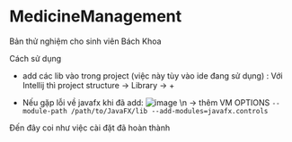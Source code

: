 # MedicineManagement
Bản thử nghiệm cho sinh viên Bách Khoa

Cách sử dụng 

- add các lib vào trong project (việc này tùy vào ide đang sử dụng) :
Với Intellij thì project structure  -> Library -> + 

- Nếu gặp lỗi về javafx khi đã add: 
![image](https://user-images.githubusercontent.com/81417323/178755195-d7cefc8f-2480-459f-9ed8-9a4fbb42d516.png) \n
-> thêm VM OPTIONS 
``` --module-path /path/to/JavaFX/lib --add-modules=javafx.controls ```

Đến đây coi như việc cài đặt đã hoàn thành 

